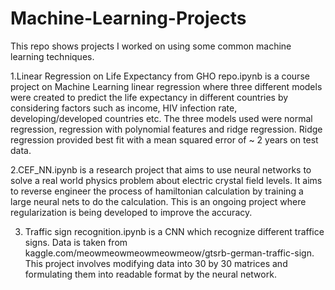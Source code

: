 # Machine-Learning-Projects
This repo shows projects I worked on using some common machine learning techniques. 

1.Linear Regression on Life Expectancy from GHO repo.ipynb is a course project on Machine Learning linear regression where three different models were created to predict the 
life expectancy in different countries by considering factors such as income, HIV infection rate, developing/developed countries etc. The three models used were normal regression, regression with polynomial features and ridge regression. Ridge regression provided best fit with a mean squared error of ~ 2 years on test data.

2.CEF_NN.ipynb is a research project that aims to use neural networks to solve a real world physics problem about electric crystal field levels. It aims to reverse engineer the process of hamiltonian calculation by training a large neural nets to do the calculation. This is an ongoing project where regularization is being developed to improve the accuracy.

3. Traffic sign recognition.ipynb is a CNN which recognize different traffice signs. Data is taken from kaggle.com/meowmeowmeowmeowmeow/gtsrb-german-traffic-sign. This project involves modifying data into 30 by 30 matrices and formulating them into readable format by the neural network.
